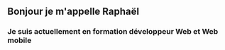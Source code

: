 ## Bonjour je m'appelle Raphaël ##
### Je suis actuellement en formation développeur Web et Web mobile ###


<!---
raphael-safra/raphael-safra is a ✨ special ✨ repository because its `README.md` (this file) appears on your GitHub profile.
You can click the Preview link to take a look at your changes.
--->
